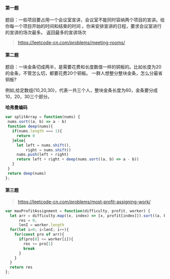 #### 第一题

题目：一些项目要占用一个会议室宣讲，会议室不能同时容纳两个项目的宣讲。给你每一个项目开始的时间和结束的时间 。你来安排宣讲的日程，要求会议室进行的宣讲的场次最多。 返回最多的宣讲场次

> https://leetcode-cn.com/problems/meeting-rooms/
>



#### 第二题

题目：一块金条切成两半，是需要花费和长度数值一样的铜板的。比如长度为20的金条，不管怎么切，都要花费20个铜板。 一群人想整分整块金条，怎么分最省铜板?

例如,给定数组{10,20,30}，代表一共三个人，整块金条长度为60，金条要分成10，20，30三个部分。

**哈弗曼编码**

 ```javascript
var splitArray = function(nums) {
  nums.sort((a, b) => a - b)
  function deep(nums){
    if(nums.length === 1){
      return 0
    }else{
      let left = nums.shift(),
          right = nums.shift()
      nums.push(left + right)
      return left + right + deep(nums.sort((a, b) => a - b))
    }
  }
  return deep(nums)
};
 ```



#### 第三题

> https://leetcode-cn.com/problems/most-profit-assigning-work/

```javascript
var maxProfitAssignment = function(difficulty, profit, worker) {
  let arr = difficulty.map((x, index) => [x, profit[index]]).sort((a, b) => b[1] - a[1]),
      res = 0,
      lenI = worker.length
  for(let i=0; i<lenI; i++){
    for(const pro of arr){
      if(pro[0] <= worker[i]){
        res += pro[1]
        break
      }
    }
  }
  return res
};
```



